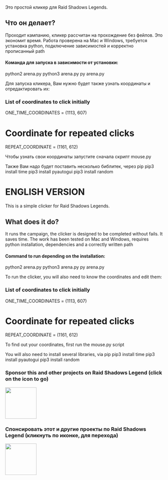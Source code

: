 Это простой кликер для Raid Shadows Legends.

## Что он делает?
Проходит кампанию, кликер рассчитан на прохождение без фейлов.
Это экономит время. Работа проверена на Mac и Windows, требуется установка python, подключение зависимостей и корректно прописанный path

#### Команда для запуска в зависимости от установки:
python2 arena.py
python3 arena.py
py arena.py

Для запуска кликера, Вам нужно будет также узнать координаты и отредактировать их:
### List of coordinates to click initially
ONE_TIME_COORDINATES = (1113, 607)

# Coordinate for repeated clicks
REPEAT_COORDINATE = (1161, 612)

Чтобы узнать свои координаты запустите сначала скрипт mouse.py

Также Вам надо будет поставить несколько библитек, через pip
pip3 install time
pip3 install pyautogui
pip3 install random

# ENGLISH VERSION
This is a simple clicker for Raid Shadows Legends.

## What does it do?
It runs the campaign, the clicker is designed to be completed without fails.
It saves time. The work has been tested on Mac and Windows, requires python installation, dependencies and a correctly written path

#### Command to run depending on the installation:
python2 arena.py
python3 arena.py
py arena.py

To run the clicker, you will also need to know the coordinates and edit them:
### List of coordinates to click initially
ONE_TIME_COORDINATES = (1113, 607)

# Coordinate for repeated clicks
REPEAT_COORDINATE = (1161, 612)

To find out your coordinates, first run the mouse.py script

You will also need to install several libraries, via pip
pip3 install time
pip3 install pyautogui
pip3 install random

### Sponsor this and other projects on Raid Shadows Legend (click on the icon to go)
<a href="https://pay.cloudtips.ru/p/e5e68d31">
  <img src="https://cdn-icons-png.freepik.com/256/13069/13069101.png" width="100">
</a>

### Спонсировать этот и другие проекты по Raid Shadows Legend (кликнуть по иконке, для перехода)
<a href="https://pay.cloudtips.ru/p/e5e68d31">
  <img src="https://cdn-icons-png.freepik.com/256/13069/13069101.png" width="100">
</a>
